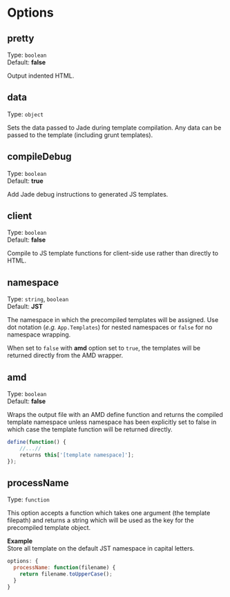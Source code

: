 # Options

## pretty
Type: `boolean`  
Default: **false**

Output indented HTML.

## data
Type: `object`

Sets the data passed to Jade during template compilation. Any data can be passed to the template (including grunt templates).

## compileDebug
Type: `boolean`  
Default: **true**

Add Jade debug instructions to generated JS templates.

## client
Type: `boolean`  
Default: **false**

Compile to JS template functions for client-side use rather than directly to HTML.

## namespace
Type: `string`, `boolean`  
Default: **JST**

The namespace in which the precompiled templates will be assigned. Use dot notation (*e.g.* `App.Templates`) for nested namespaces or `false` for no namespace wrapping.  

When set to `false` with **amd** option set to `true`, the templates will be returned directly from the AMD wrapper.


## amd
Type: `boolean`  
Default: **false**

Wraps the output file with an AMD define function and returns the compiled template namespace unless namespace has been explicitly set to false in which case the template function will be returned directly.

```js
define(function() {
    //...//
    returns this['[template namespace]'];
});
```

## processName
Type: `function`

This option accepts a function which takes one argument (the template filepath) and returns a string which will be used as the key for the precompiled template object.

**Example**  
Store all template on the default JST namespace in capital letters.  

```js
options: {
  processName: function(filename) {
    return filename.toUpperCase();
  }
}
```